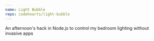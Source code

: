 ```yaml
---
name: Light Bubble
repo: codehearts/light-bubble
---
```


An afternoon's hack in Node.js to control my bedroom lighting without invasive apps

